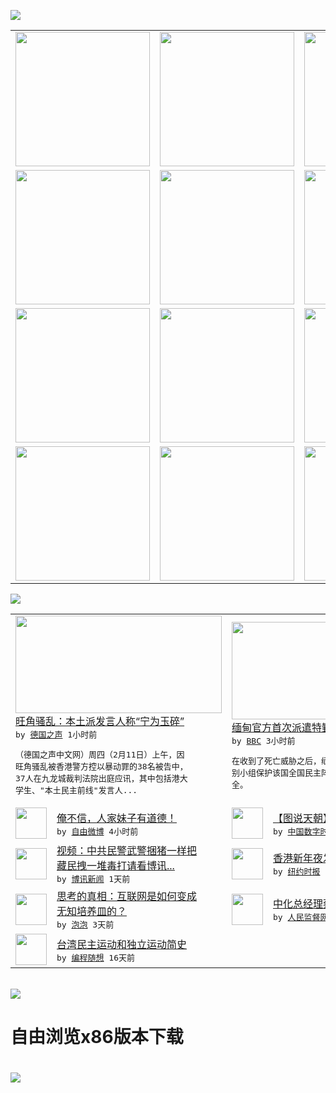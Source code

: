 

<a href="https://github.com/greatfire/z/raw/master/FreeBrowser.apk"><img src="https://raw.githubusercontent.com/greatfire/wiki/master/x/header.png" /></a><table><tr><td width="262" align="center" valign="center"><a href="https://github.com/greatfire/wiki/wiki/nyt" title="纽约时报中文网 国际纵览"><img src="https://raw.githubusercontent.com/greatfire/wiki/master/x/nyt_flag.png" width="215"/></a></td><td width="262" align="center" valign="center"><a href="https://github.com/greatfire/wiki/wiki/dw" title=""><img src="https://raw.githubusercontent.com/greatfire/wiki/master/x/dw_flag.png" width="215"/></a></td><td width="262" align="center" valign="center"><a href="https://github.com/greatfire/wiki/wiki/rmjd" title=""><img src="https://raw.githubusercontent.com/greatfire/wiki/master/x/rmjd_flag.png" width="215"/></a></td></tr><tr><td width="262" align="center" valign="center"><a href="https://github.com/paopaonetizen/website" title="泡泡 - 未经审查的互联网信息"><img src="https://raw.githubusercontent.com/greatfire/wiki/master/x/pp_flag.png" width="215"/></a></td><td width="262" align="center" valign="center"><a href="https://github.com/getlantern/mirror" title="以及自由微博和GreatFire.org官方中文论坛"><img src="https://raw.githubusercontent.com/greatfire/wiki/master/x/lantern_flag.png" width="215"/></a></td><td width="262" align="center" valign="center"><a href="https://github.com/cdtmirrors/m/" title=""><img src="https://raw.githubusercontent.com/greatfire/wiki/master/x/cdt_flag.png" width="215"/></a></td></tr><tr><td width="262" align="center" valign="center"><a href="https://github.com/program-think/blog" title="编程随想的博客"><img src="https://raw.githubusercontent.com/greatfire/wiki/master/x/pt_flag.png" width="215"/></a></td><td width="262" align="center" valign="center"><a href="https://github.com/greatfire/wiki/wiki/bbc" title=""><img src="https://raw.githubusercontent.com/greatfire/wiki/master/x/bbc_flag.png" width="215"/></a></td><td width="262" align="center" valign="center"><a href="https://github.com/freeweibo/s" title="自由微博 - 匿名和不受屏蔽的新浪微博搜索"><img src="https://raw.githubusercontent.com/greatfire/wiki/master/x/fw_flag.png" width="215"/></a></td></tr><tr><td width="262" align="center" valign="center"><a href="https://github.com/greatfire/wiki/wiki/google" title=""><img src="https://raw.githubusercontent.com/greatfire/wiki/master/x/google_flag.png" width="215"/></a></td><td width="262" align="center" valign="center"><a href="https://github.com/bxnews/boxun" title=""><img src="https://raw.githubusercontent.com/greatfire/wiki/master/x/bx_flag.png" width="215"/></a></td><td width="262" align="center" valign="center"><a href="https://github.com/greatfire/wiki/wiki/open-source" title="欢迎访问GreatFire.org开发者项目网站"><img src="https://raw.githubusercontent.com/greatfire/wiki/master/x/open-source_flag.png" width="215"/></a></td></tr></table><img src="https://raw.githubusercontent.com/greatfire/wiki/master/x/newsfeed text.png" /><table cols="4"><tr><td colspan="2" width="380"><a href="http://dw.com/p/1Hu7e?maca=chi-GK-text-greatfire-all-chinese-15625-xml-mrss"><img src="http://www.dw.com/image/0,,19035020_302,00.jpg" width="330" height="156"/></a></br><a href="http://dw.com/p/1Hu7e?maca=chi-GK-text-greatfire-all-chinese-15625-xml-mrss">旺角骚乱：本土派发言人称“宁为玉碎”</a></br><kbd> by <a href="http://dw.de">德国之声</a> 1小时前 </kbd></br><pre>（德国之声中文网）周四（2月11日）上午，因<br/>旺角骚乱被香港警方控以暴动罪的38名被告中，<br/>37人在九龙城裁判法院出庭应讯，其中包括港大<br/>学生、"本土民主前线"发言人...</pre></td><td colspan="2" width="380"><a href="http://www.bbc.com/zhongwen/simp/world/2016/02/160211_burma_sukyi_security"><img src="http://ichef.bbci.co.uk/news/ws/106/amz/worldservice/live/assets/images/2016/02/11/160211181022_aungsansuukyi_myanmar_304x171_ap_nocredit.jpg" width="330" height="156"/></a></br><a href="http://www.bbc.com/zhongwen/simp/world/2016/02/160211_burma_sukyi_security">缅甸官方首次派遣特勤小组保护昂山素季</a></br><kbd> by <a href="http://www.bbc.co.uk/zhongwen/simp">BBC</a> 3小时前 </kbd></br><pre>在收到了死亡威胁之后，缅甸警方决定首次派遣特<br/>别小组保护该国全国民主阵线领导人昂山素季的安<br/>全。</pre></td></tr><tr><td><img src="http://ww1.sinaimg.cn/large/db1747fcgw1f0vhr7j7wej20ku112n1r.jpg" width="50" height="50"/></td><td width="280"><a href="https://freeweibo.com/weibo/3941491582315109">俺不信，人家妹子有道德！</a></br><kbd> by <a href="https://freeweibo.com/">自由微博</a> 4小时前 </kbd></td><td><img src="http://i0.wp.com/chinadigitaltimes.net/chinese/files/2016/02/90b3b535gw1f0vcmxlu05j20j70csq4k.jpg?resize=485%2C323" width="50" height="50"/></td><td width="280"><a href="http://feedproxy.google.com/~r/chinadigitaltimes/main-page/~3/ePZsQIdP6vk/">【图说天朝】孝顺走肖家</a></br><kbd> by <a href="http://chinadigitaltimes.net/chinese/">中国数字时代</a> 1天前 </kbd></td></tr><tr><td><img src="https://raw.githubusercontent.com/greatfire/wiki/master/x/bx_logo.png" width="50" height="50"/></td><td width="280"><a href="http://www.boxun.com/news/gb/china/2016/02/201602111119.shtml">视频：中共民警武警捆猪一样把<br/>藏民拽一堆毒打请看博讯...</a></br><kbd> by <a href="http://www.boxun.com">博讯新闻</a> 1天前 </kbd></td><td><img src="https://raw.githubusercontent.com/greatfire/wiki/master/x/nyt_logo.png" width="50" height="50"/></td><td width="280"><a href="https://d3qlz4p8smvoli.cloudfront.net/china/20160209/cc09hongkong/">香港新年夜发生严重警民冲突</a></br><kbd> by <a href="http://m.cn.nytimes.com/">纽约时报</a> 3天前 </kbd></td></tr><tr><td><img src="https://raw.githubusercontent.com/greatfire/wiki/master/x/pp_logo.png" width="50" height="50"/></td><td width="280"><a href="https://pao-pao.net/article/670">思考的真相：互联网是如何变成<br/>无知培养皿的？</a></br><kbd> by <a href="https://pao-pao.net">泡泡</a> 3天前 </kbd></td><td><img src="https://raw.githubusercontent.com/greatfire/wiki/master/x/rmjd_logo.png" width="50" height="50"/></td><td width="280"><a href="http://www.rmjdw.com//fanfuqianshao/20160206/15396.html">中化总经理蔡希有被调查 </a></br><kbd> by <a href="http://www.rmjdw.com/">人民监督网</a> 5天前 </kbd></td></tr><tr><td><img src="http://lh3.googleusercontent.com/vU8ZzW4wa_O9VIqASs7k6acq5VlMLPoJC329h-IeSXAXWkT6c_Y1pKsQ3-VhjFuuc8qGQauA9iDzyHHZ9mxIOZG9B5YeYOndN-yfntwR0ShVxiig69AzznyLpxs0LffiDjqjpXRz1g" width="50" height="50"/></td><td width="280"><a href="http://feedproxy.google.com/~r/programthink/~3/e7PdpHrG5hI/Taiwan-Political-Movements.html">台湾民主运动和独立运动简史</a></br><kbd> by <a href="http://program-think.blogspot.com">编程随想</a> 16天前 </kbd></td></table></br><a href="https://github.com/greatfire/z/raw/master/FreeBrowser.apk"><img src="https://raw.githubusercontent.com/greatfire/wiki/master/x/download app.png" /></a><h1>自由浏览x86版本下载<h1><a href="https://github.com/greatfire/z/raw/master/FreeBrowser-x86.apk"><img src="https://raw.githubusercontent.com/greatfire/images/master/fb86.qr.png" /></a>